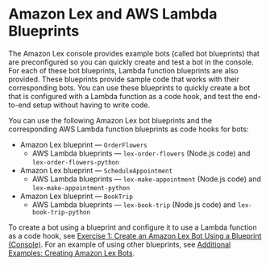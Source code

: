 # Amazon Lex and AWS Lambda Blueprints<a name="lex-lambda-blueprints"></a>

The Amazon Lex console provides example bots \(called bot blueprints\) that are preconfigured so you can quickly create and test a bot in the console\. For each of these bot blueprints, Lambda function blueprints are also provided\. These blueprints provide sample code that works with their corresponding bots\. You can use these blueprints to quickly create a bot that is configured with a Lambda function as a code hook, and test the end\-to\-end setup without having to write code\.

You can use the following Amazon Lex bot blueprints and the corresponding AWS Lambda function blueprints as code hooks for bots: 
+ Amazon Lex blueprint — `OrderFlowers`
  + AWS Lambda blueprints — `lex-order-flowers` \(Node\.js code\) and `lex-order-flowers-python`
+ Amazon Lex blueprint — `ScheduleAppointment` 
  + AWS Lambda blueprints — `lex-make-appointment` \(Node\.js code\) and `lex-make-appointment-python`
+ Amazon Lex blueprint — `BookTrip`
  + AWS Lambda blueprints — `lex-book-trip` \(Node\.js code\) and `lex-book-trip-python`

To create a bot using a blueprint and configure it to use a Lambda function as a code hook, see [Exercise 1: Create an Amazon Lex Bot Using a Blueprint \(Console\)](gs-bp.md)\. For an example of using other blueprints, see [Additional Examples: Creating Amazon Lex Bots](additional-exercises.md)\.